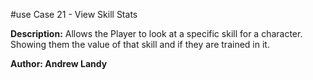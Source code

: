 #use Case 21 - View Skill Stats

**Description:** Allows the Player to look at a specific skill for a character. Showing them the value of that skill and if they are trained in it.
 
 **Author: Andrew Landy**